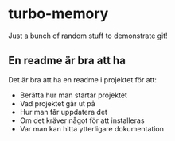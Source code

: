 # turbo-memory
Just a bunch of random stuff to demonstrate git!

## En readme är bra att ha
Det är bra att ha en readme i projektet för att:
- Berätta hur man startar projektet
- Vad projektet går ut på
- Hur man får uppdatera det
- Om det kräver något för att installeras
- Var man kan hitta ytterligare dokumentation
